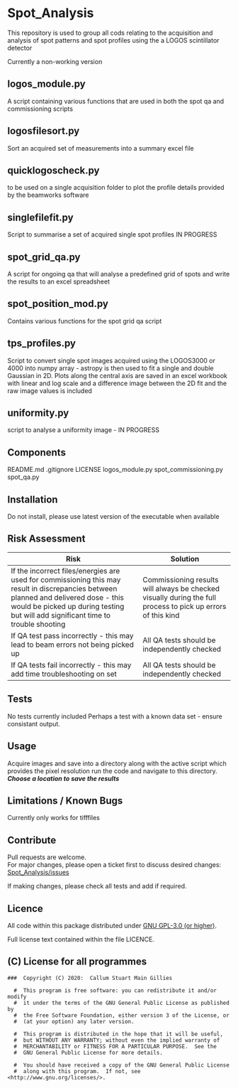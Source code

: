 # Spot_Analysis

This repository is used to group all cods relating to the acquisition and
analysis of spot patterns and spot profiles using the a LOGOS scintillator
detector

Currently a non-working version

## logos_module.py

A script containing various functions that are used in both the spot qa and
commissioning scripts

## logosfilesort.py

Sort an acquired set of measurements into a summary excel file

## quicklogoscheck.py

to be used on a single acquisition folder to plot the profile details provided
by the beamworks software

## singlefilefit.py

Script to summarise a set of acquired single spot profiles IN PROGRESS

## spot_grid_qa.py

A script for ongoing qa that will analyse a predefined grid of spots and write
the results to an excel spreadsheet

## spot_position_mod.py

Contains various functions for the spot grid qa script

## tps_profiles.py

Script to convert single spot images acquired using the LOGOS3000 or 4000 into
numpy array - astropy is then used to fit a single and double Gaussian in 2D.
Plots along the central axis are saved in an excel workbook with linear and log
scale and a difference image between the 2D fit and the raw image values is
included  

## uniformity.py

script to analyse a uniformity image - IN PROGRESS

## Components

README.md
.gitignore
LICENSE
logos_module.py
spot_commissioning.py
spot_qa.py

## Installation

Do not install, please use latest version of the executable when available

## Risk Assessment

| Risk | Solution |
| ----------- | ----------- |
| If the incorrect files/energies are used for commissioning this may result in discrepancies between planned and delivered dose - this would be picked up during testing but will add significant time to trouble shooting | Commissioning results will always be checked visually during the full process to pick up errors of this kind |
| If QA test pass incorrectly - this may lead to beam errors not being picked up | All QA tests should be independently checked |
| If QA tests fail incorrectly - this may add time troubleshooting on set | All QA tests should be independently checked |


## Tests

No tests currently included
Perhaps a test with a known data set - ensure consistant output.

## Usage

Acquire images and save into a directory along with the active script which
provides the pixel resolution
run the code and navigate to this directory.
***Choose a location to save the results***

## Limitations / Known Bugs

Currently only works for tifffiles

## Contribute

Pull requests are welcome.  
For major changes, please open a ticket first to discuss desired changes:  
[Spot_Analysis/issues](http://github.com/UCLHp/Spot_Analysis/issues)

If making changes, please check all tests and add if required.

## Licence

All code within this package distributed under [GNU GPL-3.0 (or higher)](https://opensource.org/licenses/GPL-3.0).

Full license text contained within the file LICENCE.

## (C) License for all programmes

```
###  Copyright (C) 2020:  Callum Stuart Main Gillies

  #  This program is free software: you can redistribute it and/or modify
  #  it under the terms of the GNU General Public License as published by
  #  the Free Software Foundation, either version 3 of the License, or
  #  (at your option) any later version.

  #  This program is distributed in the hope that it will be useful,
  #  but WITHOUT ANY WARRANTY; without even the implied warranty of
  #  MERCHANTABILITY or FITNESS FOR A PARTICULAR PURPOSE.  See the
  #  GNU General Public License for more details.

  #  You should have received a copy of the GNU General Public License
  #  along with this program.  If not, see <http://www.gnu.org/licenses/>.
```

